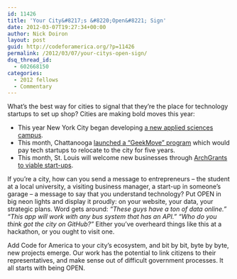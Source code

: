 ```yaml
---
id: 11426
title: 'Your City&#8217;s &#8220;Open&#8221; Sign'
date: 2012-03-07T19:27:34+00:00
author: Nick Doiron
layout: post
guid: http://codeforamerica.org/?p=11426
permalink: /2012/03/07/your-citys-open-sign/
dsq_thread_id:
  - 602668150
categories:
  - 2012 fellows
  - Commentary
---
```

What&#8217;s the best way for cities to signal that they&#8217;re the place for technology startups to set up shop? Cities are making bold moves this year:

  * This year New York City began developing [a new applied sciences campus](http://www.nycedc.com/project/applied-sciences-nyc "Applied Sciences NYC").
  * This month, Chattanooga [launched a &#8220;GeekMove&#8221; program](http://www.readwriteweb.com/enterprise/2012/02/move-to-chattanooga-win-big-mo.php "ReadWriteWeb: Chattanooga") which would pay tech startups to relocate to the city for five years.
  * This month, St. Louis will welcome new businesses through [ArchGrants to viable start-ups](http://archgrants.org/competition/ "ArchGrants").

If you&#8217;re a city, how can you send a message to entrepreneurs &#8211; the student at a local university, a visiting business manager, a start-up in someone&#8217;s garage &#8211; a message to say that you understand technology? Put OPEN in big neon lights and display it proudly: on your website, your data, your strategic plans. Word gets around: _&#8220;These guys have a ton of data online.&#8221; &#8220;This app will work with any bus system that has an API.&#8221; &#8220;Who do you think got the city on GitHub?&#8221;_ Either you&#8217;ve overheard things like this at a hackathon, or you ought to visit one.

Add Code for America to your city&#8217;s ecosystem, and bit by bit, byte by byte, new projects emerge. Our work has the potential to link citizens to their representatives, and make sense out of difficult government processes. It all starts with being OPEN.